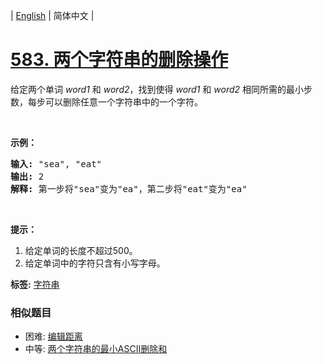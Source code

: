 | [English](README_EN.md) | 简体中文 |

# [583. 两个字符串的删除操作](https://leetcode-cn.com/problems/delete-operation-for-two-strings)
<p>给定两个单词&nbsp;<em>word1&nbsp;</em>和&nbsp;<em>word2</em>，找到使得&nbsp;<em>word1&nbsp;</em>和&nbsp;<em>word2&nbsp;</em>相同所需的最小步数，每步可以删除任意一个字符串中的一个字符。</p>

<p>&nbsp;</p>

<p><strong>示例：</strong></p>

<pre><strong>输入:</strong> &quot;sea&quot;, &quot;eat&quot;
<strong>输出:</strong> 2
<strong>解释:</strong> 第一步将&quot;sea&quot;变为&quot;ea&quot;，第二步将&quot;eat&quot;变为&quot;ea&quot;
</pre>

<p>&nbsp;</p>

<p><strong>提示：</strong></p>

<ol>
	<li>给定单词的长度不超过500。</li>
	<li>给定单词中的字符只含有小写字母。</li>
</ol>

**标签:**  [字符串](https://leetcode-cn.com/tag/string) 
 ### 相似题目
- 困难:	[编辑距离](https://leetcode-cn.com/problems/edit-distance) 
- 中等:	[两个字符串的最小ASCII删除和](https://leetcode-cn.com/problems/minimum-ascii-delete-sum-for-two-strings) 
